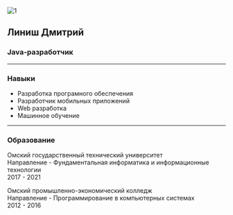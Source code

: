 ![1](https://i2.stat01.com/1/826/8256250/afacdb/maska-gaja-foksa-2.jpg "Линиш Дмитрий")

## Линиш Дмитрий
### Java-разработчик
___
### Навыки
- Разработка програмного обеспечения
- Разработчик мобильных приложений
- Web разработка
- Машинное обучение
___
### Образование
Омский государственный технический университет  
Направление - Фундаментальная информатика и информационные технологии  
2017 - 2021  

Омский промышленно-экономический колледж  
Направление - Программирование в компьютерных системах  
2012 - 2016  